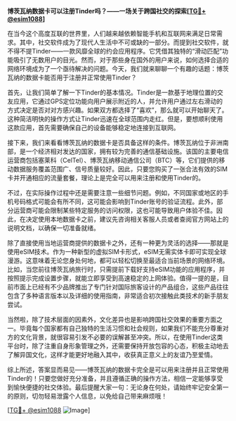 **博茨瓦纳数据卡可以注册Tinder吗？——一场关于跨国社交的探索[[TG💪+ @esim1088](https://t.me/s/esim1088)]**

在当今这个高度互联的世界里，人们越来越依赖智能手机和互联网来满足日常需求。其中，社交软件成为了现代人生活中不可或缺的一部分。而提到社交软件，就不得不提Tinder——一款风靡全球的约会应用程序。它凭借其独特的“滑动匹配”功能吸引了无数用户的目光。然而，对于那些身在国外的用户来说，如何选择合适的网络环境成为了一个亟待解决的问题。今天，我们就来聊聊一个有趣的话题：博茨瓦纳的数据卡能否用于注册并正常使用Tinder？

首先，让我们简单了解一下Tinder的基本情况。Tinder是一款基于地理位置的交友应用，它通过GPS定位功能向用户展示附近的人，并允许用户通过左右滑动的方式决定是否对对方感兴趣。如果双方都选择了“喜欢”，那么就可以开始聊天了。这种简洁明快的操作方式让Tinder迅速在全球范围内走红。但是，要想顺利使用这款应用，首先需要确保自己的设备能够稳定地连接到互联网。

接下来，我们来看看博茨瓦纳的数据卡是否具备这样的条件。博茨瓦纳位于非洲南部，是一个经济相对发达的国家，拥有较为完善的通信基础设施。该国的主要电信运营商包括塞莱科（CelTel）、博茨瓦纳移动通信公司（BTC）等，它们提供的移动数据服务覆盖范围广、信号质量较好。因此，只要您购买了一张合法有效的SIM卡并开通相应的流量套餐，理论上是完全可以用来注册和使用Tinder的。

不过，在实际操作过程中还是需要注意一些细节问题。例如，不同国家或地区的手机号码格式可能会有所不同，这可能会影响到Tinder账号的验证流程。此外，部分运营商可能会限制某些特定服务的访问权限，这也可能导致用户体验不佳。因此，在决定使用本地数据卡之前，建议先咨询相关客服人员或者查阅官方网站上的说明文档，以确保一切准备就绪。

除了直接使用当地运营商提供的数据卡之外，还有一种更为灵活的选择——那就是使用eSIM技术。作为一种新型的虚拟SIM卡形式，eSIM无需实体卡即可实现全球漫游。这意味着无论您身处何地，都可以轻松切换至最适合当前场景的网络环境。比如，当您前往博茨瓦纳旅行时，只需提前下载好支持eSIM功能的应用程序，并按照提示完成设置步骤，就能立即享受到高速稳定的上网体验。值得一提的是，目前市面上已经有不少品牌推出了专门针对国际旅客设计的产品组合，这些产品往往包含了多种语言版本以及详细的使用指南，非常适合初次接触此类技术的新手朋友尝试。

当然啦，除了技术层面的因素外，文化差异也是影响跨国社交效果的重要方面之一。毕竟每个国家都有自己独特的生活习惯和社会规则，如果我们不能充分尊重对方的文化背景，就很容易引发不必要的误解甚至冲突。所以，在使用Tinder这类平台时，除了注重自身形象管理之外，还需要保持开放包容的心态，积极主动地去了解异国文化，这样才能更好地融入其中，收获真正意义上的友谊乃至爱情。

综上所述，答案显而易见——博茨瓦纳的数据卡完全是可以用来注册并且正常使用Tinder的！只要您做好充分准备，并且遵循正确的操作方法，相信一定能够享受到愉快便捷的社交体验。最后提醒大家一句：无论身在何处，请始终牢记安全第一的原则，切勿轻易泄露个人信息，以免给自己带来麻烦哦！

[[TG💪+ @esim1088](https://t.me/s/esim1088) ![Image](https://i.postimg.cc/4NQfJmqS/Snipaste-2025-05-13-00-14-12.png)]